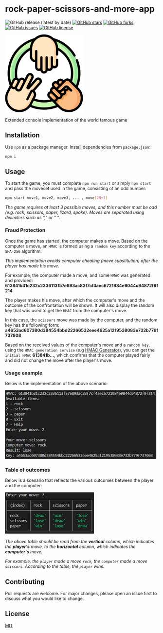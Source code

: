 # rock-paper-scissors-and-more-app

![GitHub release (latest by date)](https://img.shields.io/github/v/release/everman32/rock-paper-scissors-and-more-app) [![GitHub stars](https://img.shields.io/github/stars/everman32/rock-paper-scissors-and-more-app)](https://github.com/everman32/rock-paper-scissors-and-more-app/stargazers) [![GitHub forks](https://img.shields.io/github/forks/everman32/rock-paper-scissors-and-more-app)](https://github.com/everman32/rock-paper-scissors-and-more-app/network) [![GitHub issues](https://img.shields.io/github/issues/everman32/rock-paper-scissors-and-more-app)](https://github.com/everman32/rock-paper-scissors-and-more-app/issues) [![GitHub license](https://img.shields.io/github/license/everman32/rock-paper-scissors-and-more-app)](https://github.com/everman32/rock-paper-scissors-and-more-app)

![logo](docs/logo.png)

Extended console implementation of the world famous game

## Installation
Use `npm` as a package manager. Install dependencies from `package.json`:
```bash
npm i
```

## Usage
To start the game, you must complete `npm run start` or simply `npm start` and pass the moveset used in the game, consisting of an odd number:
```bash
npm start move1, move2, move3, ... , move[2N+1]
```
*The game requires at least 3 possible moves, and this number must be odd (e.g. rock, scissors, paper, lizard, spoke). Moves are separated using delimiters such as "," or " ".*

### Fraud Protection
Once the game has started, the computer makes a move. Based on the computer's move, an `HMAC` is formed using a `random key` according to the `SHA-256` algorithm.

*This implementation avoids computer cheating (move substitution) after the player has made his move.*

For example, the computer made a move, and some `HMAC` was generated and provided: **613841b31c232c2336113f57e893ac83f7cf4aec6721984e9044c94872f9f214**

The player makes his move, after which the computer's move and the outcome of the confrontation will be shown. It will also display the random key that was used to get the `HMAC` from the computer's move.

In this case, the `scissors` move was made by the computer, and the random key has the following form:
**a4653ad607380d384554bbd22266532eee4625a1219538083e732b779f737608**

Based on the received values of the computer's move and a `random key`, using the `HMAC generation service` (e.g [HMAC Generator](https://codebeautify.org/hmac-generator)), you can get the `initial HMAC` **613841b...**, which confirms that the computer played fairly and did not change the move after the player's move.

### Usage example
Below is the implementation of the above scenario:

![example](docs/example.png)

### Table of outcomes
Below is a scenario that reflects the various outcomes between the player and the computer:

![outcomes](docs/outcomes.png)

*The above table should be read from the **vertical** column, which indicates the **player's** move, to the **horizontal** column, which indicates the **computer's** move.*

*For example, the `player` made a move `rock`, the `computer` made a move `scissors`. According to the table, the `player` wins.*

## Contributing
Pull requests are welcome. For major changes, please open an issue first to discuss what you would like to change.

## License
[MIT](https://choosealicense.com/licenses/mit/)